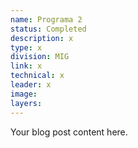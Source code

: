```yaml
---
name: Programa 2
status: Completed
description: x
type: x
division: MIG
link: x
technical: x
leader: x
image: 
layers:
---
```

Your blog post content here.